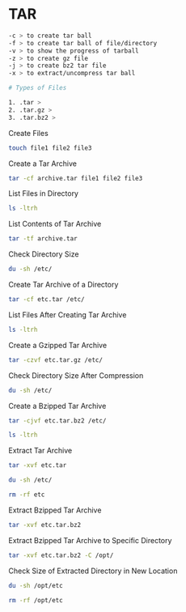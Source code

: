 # TAR

```sh
-c > to create tar ball
-f > to create tar ball of file/directory
-v > to show the progress of tarball
-z > to create gz file
-j > to create bz2 tar file
-x > to extract/uncompress tar ball

# Types of Files

1. .tar >
2. .tar.gz >
3. .tar.bz2 >
```

Create Files

```sh
touch file1 file2 file3
```

Create a Tar Archive

```sh
tar -cf archive.tar file1 file2 file3
```

List Files in Directory

```sh
ls -ltrh
```

List Contents of Tar Archive

```sh
tar -tf archive.tar
```

Check Directory Size

```sh
du -sh /etc/
```

Create Tar Archive of a Directory

```sh
tar -cf etc.tar /etc/
```

List Files After Creating Tar Archive

```sh
ls -ltrh
```

Create a Gzipped Tar Archive

```sh
tar -czvf etc.tar.gz /etc/
```

Check Directory Size After Compression

```sh
du -sh /etc/
```

Create a Bzipped Tar Archive

```sh
tar -cjvf etc.tar.bz2 /etc/

ls -ltrh
```

Extract Tar Archive

```sh
tar -xvf etc.tar

du -sh /etc/

rm -rf etc
```

Extract Bzipped Tar Archive

```sh
tar -xvf etc.tar.bz2
```

Extract Bzipped Tar Archive to Specific Directory

```sh
tar -xvf etc.tar.bz2 -C /opt/
```

Check Size of Extracted Directory in New Location

```sh
du -sh /opt/etc

rm -rf /opt/etc
```
